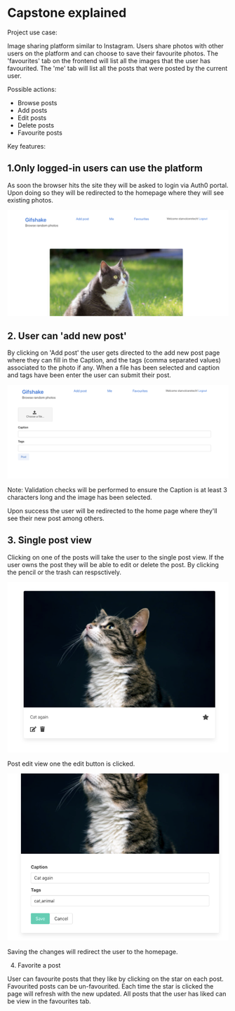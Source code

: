 # Capstone explained

Project use case:

Image sharing platform similar to Instagram. Users share photos with other users on the platform and can choose to save their favourite photos. The 'favourites' tab on the frontend will list all the images that the user has favourited. The 'me' tab will list all the posts that were posted by the current user.

Possible actions:

- Browse posts
- Add posts
- Edit posts
- Delete posts
- Favourite posts

Key features:

## 1.Only logged-in users can use the platform

As soon the browser hits the site they will be asked to login via Auth0 portal. Upon doing so they will be redirected to the homepage where they will see existing photos.

![images/Untitled.png](images/Untitled.png)

## 2. User can 'add new post'

By clicking on 'Add post' the user gets directed to the add new post page where they can fill in the Caption, and the tags (comma separated values) associated to the photo if any. When a file has been selected and caption and tags have been enter the user can submit their post. 

![images/Untitled%201.png](images/Untitled%201.png)

Note: Validation checks will be performed to ensure the Caption is at least 3 characters long and the image has been selected.

Upon success the user will be redirected to the home page where they'll see their new post among others.

## 3. Single post view

Clicking on one of the posts will take the user to the single post view. If the user owns the post they will be able to edit or delete the post. By clicking the pencil or the trash can respsctively.

![images/Untitled%202.png](images/Untitled%202.png)

Post edit view one the edit button is clicked.

![images/Untitled%203.png](images/Untitled%203.png)

Saving the changes will redirect the user to the homepage.

4. Favorite a post

User can favourite posts that they like by clicking on the star on each post. Favourited posts can be un-favourited. Each time the star is clicked the page will refresh with the new updated. All posts that the user has liked can be view in the favourites tab.